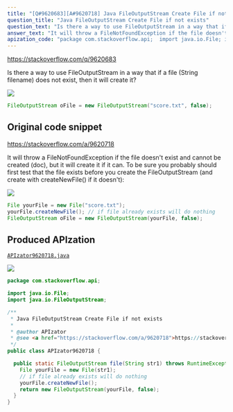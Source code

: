 ```yaml
---
title: "[Q#9620683][A#9620718] Java FileOutputStream Create File if not exists"
question_title: "Java FileOutputStream Create File if not exists"
question_text: "Is there a way to use FileOutputStream in a way that if a file (String filename) does not exist, then it will create it?"
answer_text: "It will throw a FileNotFoundException if the file doesn't exist and cannot be created (doc), but it will create it if it can. To be sure you probably should first test that the file exists before you create the FileOutputStream (and create with createNewFile() if it doesn't):"
apization_code: "package com.stackoverflow.api;  import java.io.File; import java.io.FileOutputStream;  /**  * Java FileOutputStream Create File if not exists  *  * @author APIzator  * @see <a href=\"https://stackoverflow.com/a/9620718\">https://stackoverflow.com/a/9620718</a>  */ public class APIzator9620718 {    public static FileOutputStream file(String str1) throws RuntimeException {     File yourFile = new File(str1);     // if file already exists will do nothing     yourFile.createNewFile();     return new FileOutputStream(yourFile, false);   } }"
---
```


https://stackoverflow.com/q/9620683

Is there a way to use FileOutputStream in a way that if a file (String filename) does not exist, then it will create it?


<div class="code-logo"><img src="/stackoverflow.png" /></div>

```java
FileOutputStream oFile = new FileOutputStream("score.txt", false);
```


## Original code snippet

https://stackoverflow.com/a/9620718

It will throw a FileNotFoundException if the file doesn&#x27;t exist and cannot be created (doc), but it will create it if it can. To be sure you probably should first test that the file exists before you create the FileOutputStream (and create with createNewFile() if it doesn&#x27;t):

<div class="code-logo"><img src="/stackoverflow.png" /></div>

```java
File yourFile = new File("score.txt");
yourFile.createNewFile(); // if file already exists will do nothing 
FileOutputStream oFile = new FileOutputStream(yourFile, false);
```

## Produced APIzation

[`APIzator9620718.java`](https://github.com/pasqualesalza/apization-temp-data/raw/master/search/APIzator9620718.java)

<div class="code-logo"><img src="/apizator.png" /></div>

```java
package com.stackoverflow.api;

import java.io.File;
import java.io.FileOutputStream;

/**
 * Java FileOutputStream Create File if not exists
 *
 * @author APIzator
 * @see <a href="https://stackoverflow.com/a/9620718">https://stackoverflow.com/a/9620718</a>
 */
public class APIzator9620718 {

  public static FileOutputStream file(String str1) throws RuntimeException {
    File yourFile = new File(str1);
    // if file already exists will do nothing
    yourFile.createNewFile();
    return new FileOutputStream(yourFile, false);
  }
}

```